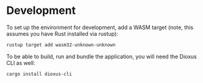 # Development

To set up the environment for development, add a WASM target (note, this assumes you have Rust installed via rustup):

```bash
rustup target add wasm32-unknown-unknown
```

To be able to build, run and bundle the application, you will need the Dioxus CLI as well:

```bash
cargo install dioxus-cli
```
